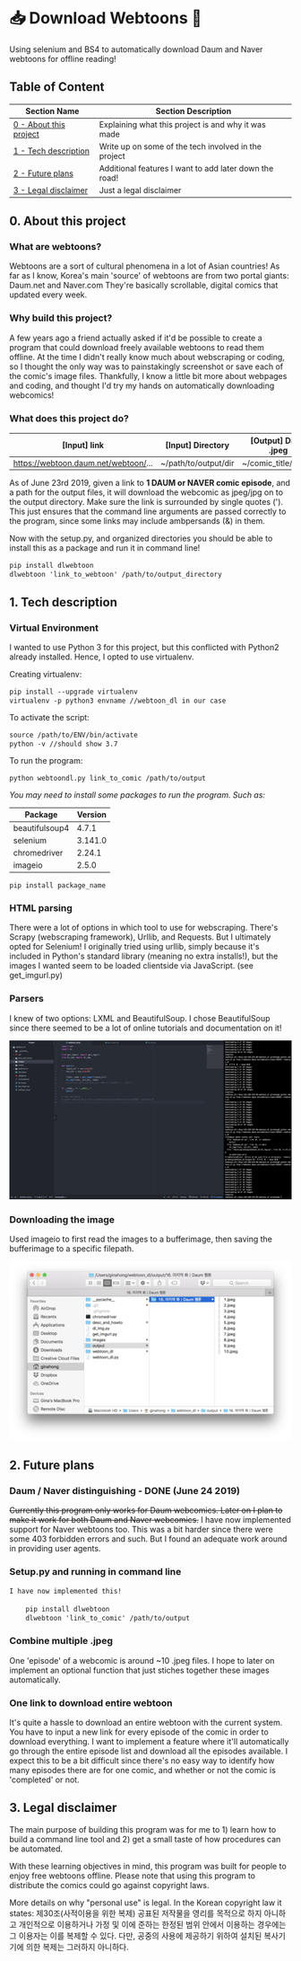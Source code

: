 # 📥 Download Webtoons 🎨
Using selenium and BS4 to automatically download Daum and Naver webtoons for offline reading!

## Table of Content

| Section Name  | Section Description |
| ------------- | ------------- |
| [0 - About this project](https://github.com/ginaahong/download_webtoons/blob/master/README.md#0-about-this-project)  | Explaining what this project is and why it was made  |
| [1 - Tech description](https://github.com/ginaahong/download_webtoons/blob/master/README.md#1-tech-description)  | Write up on some of the tech involved in the project  |
| [2 - Future plans](https://github.com/ginaahong/download_webtoons/blob/master/README.md#2-future-plans) | Additional features I want to add later down the road! |
| [3 - Legal disclaimer](https://github.com/ginaahong/download_webtoons/blob/master/README.md#3-legal-disclaimer) | Just a legal disclaimer |

## 0. About this project
### What are webtoons?
  Webtoons are a sort of cultural phenomena in a lot of Asian countries! As far as I know, Korea's main 'source' of webtoons are from
  two portal giants: Daum.net and Naver.com
  They're basically scrollable, digital comics that updated every week.

### Why build this project?
  A few years ago a friend actually asked if it'd be possible to create a program that could download freely available webtoons to read them offline.
  At the time I didn't really know much about webscraping or coding, so I thought the only way was to painstakingly screenshot or save each of the comic's image files.
  Thankfully, I know a little bit more about webpages and coding, and thought I'd try my hands on automatically downloading webcomics!

### What does this project do?

  | [Input] link | [Input] Directory | [Output] Dir of .jpeg |
  |----|----|------|
  | https://webtoon.daum.net/webtoon/... | ~/path/to/output/dir | ~/comic_title/...jpeg |

  As of June 23rd 2019, given a link to **1 DAUM or NAVER comic episode**, and a path for the output files, it will download the webcomic as jpeg/jpg on to the output directory. Make sure the link is surrounded by single quotes ('). This just ensures that the command line arguments are passed correctly to the program, since some links may include ambpersands (&) in them.

  Now with the setup.py, and organized directories you should be able to install this as a package and run it in command line!

    pip install dlwebtoon
    dlwebtoon 'link_to_webtoon' /path/to/output_directory


## 1. Tech description
### Virtual Environment
  I wanted to use Python 3 for this project, but this conflicted with Python2 already installed. Hence, I opted to use virtualenv.

  Creating virtualenv:

    pip install --upgrade virtualenv
    virtualenv -p python3 envname //webtoon_dl in our case

  To activate the script:

    source /path/to/ENV/bin/activate
    python -v //should show 3.7

  To run the program:

    python webtoondl.py link_to_comic /path/to/output

  *You may need to install some packages to run the program. Such as:*

  | Package | Version |
  |----|----|
  | beautifulsoup4 | 4.7.1 |
  | selenium | 3.141.0 |
  | chromedriver | 2.24.1 |
  | imageio | 2.5.0 |

    pip install package_name

### HTML parsing
  There were a lot of options in which tool to use for webscraping. There's Scrapy (webscraping framework), Urllib, and Requests. But I ultimately opted for Selenium!
  I originally tried using urllib, simply because it's included in Python's standard library (meaning no extra installs!), but the images I wanted seem to be loaded clientside via JavaScript.
  (see get_imgurl.py)

### Parsers
  I knew of two options: LXML and BeautifulSoup. I chose BeautifulSoup since there seemed to be a lot of online tutorials and documentation on it!

  ![Here's how I worked on it!](https://github.com/ginaahong/download_webtoons/blob/master/images/workinprogress.png)

### Downloading the image
  Used imageio to first read the images to a bufferimage, then saving the bufferimage to a specific filepath.

  ![Here's how an output folder would look like](https://github.com/ginaahong/download_webtoons/blob/master/images/output.png)


## 2. Future plans
### Daum / Naver distinguishing - DONE (June 24 2019)
  ~~Currently this program only works for Daum webcomics. Later on I plan to make it work for both Daum and Naver webcomics.~~
  I have now implemented support for Naver webtoons too. This was a bit harder since there were some 403 forbidden errors and such. But I found an adequate work around in providing user agents.

### Setup.py and running in command line
    I have now implemented this!

        pip install dlwebtoon
        dlwebtoon 'link_to_comic' /path/to/output

### Combine multiple .jpeg
  One 'episode' of a webcomic is around ~10 .jpeg files. I hope to later on implement an optional function that just stiches together these images automatically.

### One link to download entire webtoon
  It's quite a hassle to download an entire webtoon with the current system. You have to input a new link for every episode of the comic in order to download everything. I want to implement a feature where it'll automatically go through the entire episode list and download all the episodes available. I expect this to be a bit difficult since there's no easy way to identify how many episodes there are for one comic, and whether or not the comic is 'completed' or not.

## 3. Legal disclaimer
  The main purpose of building this program was for me to 1) learn how to build a command line tool and 2) get a small taste of how procedures can be automated.

  With these learning objectives in mind, this program was built for people to enjoy free webtoons offline.
  Please note that using this program to distribute the comics could go against copyright laws.

  More details on why "personal use" is legal.
        In the Korean copyright law it states:
        제30조(사적이용을 위한 복제) 공표된 저작물을 영리를 목적으로 하지 아니하고 개인적으로 이용하거나 가정 및 이에 준하는 한정된 범위 안에서 이용하는 경우에는 그 이용자는 이를 복제할 수 있다. 다만, 공중의 사용에 제공하기 위하여 설치된 복사기기에 의한 복제는 그러하지 아니하다.
